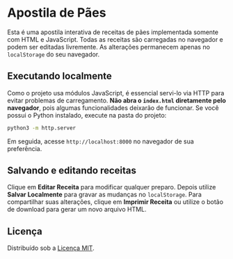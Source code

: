 # Apostila de Pães

Esta é uma apostila interativa de receitas de pães implementada somente com HTML e JavaScript. Todas as receitas são carregadas no navegador e podem ser editadas livremente. As alterações permanecem apenas no `localStorage` do seu navegador.

## Executando localmente

Como o projeto usa módulos JavaScript, é essencial servi-lo via HTTP para evitar problemas de carregamento. **Não abra o `index.html` diretamente pelo navegador**, pois algumas funcionalidades deixarão de funcionar. Se você possui o Python instalado, execute na pasta do projeto:

```bash
python3 -m http.server
```

Em seguida, acesse `http://localhost:8000` no navegador de sua preferência.

## Salvando e editando receitas

Clique em **Editar Receita** para modificar qualquer preparo. Depois utilize **Salvar Localmente** para gravar as mudanças no `localStorage`. Para compartilhar suas alterações, clique em **Imprimir Receita** ou utilize o botão de download para gerar um novo arquivo HTML.

## Licença

Distribuído sob a [Licença MIT](LICENSE).
